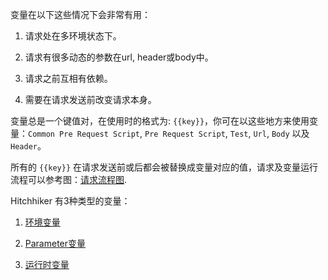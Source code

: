 变量在以下这些情况下会非常有用：

1. 请求处在多环境状态下。

2. 请求有很多动态的参数在url, header或body中。

3. 请求之前互相有依赖。

4. 需要在请求发送前改变请求本身。

变量总是一个键值对，在使用时的格式为: `{{key}}`，你可在以这些地方来使用变量：`Common Pre Request Script`, `Pre Request Script`, `Test`, `Url`, `Body` 以及 `Header`。

所有的 `{{key}}` 在请求发送前或后都会被替换成变量对应的值，请求及变量运行流程可以参考图：[请求流程图](../Script/README-cn.md).

Hitchhiker 有3种类型的变量：

1. [环境变量](Env_Var-cn.md)

2. [Parameter变量](Param_Var-cn.md)

3. [运行时变量](Dynamic_Var-cn.md)